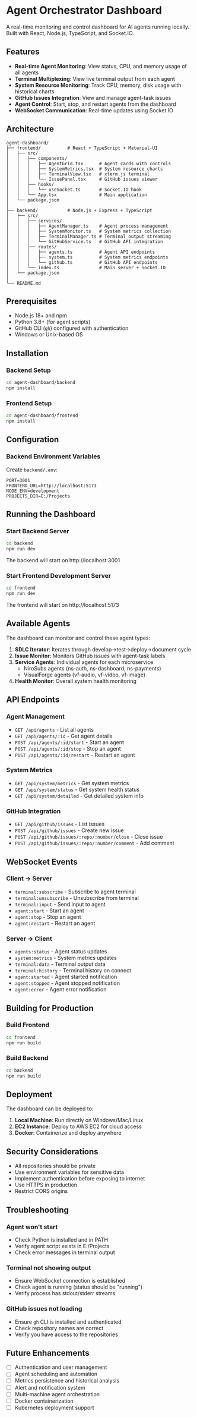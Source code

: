 # Agent Orchestrator Dashboard

A real-time monitoring and control dashboard for AI agents running locally. Built with React, Node.js, TypeScript, and Socket.IO.

## Features

- **Real-time Agent Monitoring**: View status, CPU, and memory usage of all agents
- **Terminal Multiplexing**: View live terminal output from each agent
- **System Resource Monitoring**: Track CPU, memory, disk usage with historical charts
- **GitHub Issues Integration**: View and manage agent-task issues
- **Agent Control**: Start, stop, and restart agents from the dashboard
- **WebSocket Communication**: Real-time updates using Socket.IO

## Architecture

```
agent-dashboard/
├── frontend/          # React + TypeScript + Material-UI
│   ├── src/
│   │   ├── components/
│   │   │   ├── AgentGrid.tsx      # Agent cards with controls
│   │   │   ├── SystemMetrics.tsx  # System resource charts
│   │   │   ├── TerminalView.tsx   # xterm.js terminal
│   │   │   └── IssuePanel.tsx     # GitHub issues viewer
│   │   ├── hooks/
│   │   │   └── useSocket.ts       # Socket.IO hook
│   │   └── App.tsx                # Main application
│   └── package.json
│
├── backend/           # Node.js + Express + TypeScript
│   ├── src/
│   │   ├── services/
│   │   │   ├── AgentManager.ts    # Agent process management
│   │   │   ├── SystemMonitor.ts   # System metrics collection
│   │   │   ├── TerminalManager.ts # Terminal output streaming
│   │   │   └── GitHubService.ts   # GitHub API integration
│   │   ├── routes/
│   │   │   ├── agents.ts          # Agent API endpoints
│   │   │   ├── system.ts          # System metrics endpoints
│   │   │   └── github.ts          # GitHub API endpoints
│   │   └── index.ts               # Main server + Socket.IO
│   └── package.json
│
└── README.md
```

## Prerequisites

- Node.js 18+ and npm
- Python 3.8+ (for agent scripts)
- GitHub CLI (`gh`) configured with authentication
- Windows or Unix-based OS

## Installation

### Backend Setup

```bash
cd agent-dashboard/backend
npm install
```

### Frontend Setup

```bash
cd agent-dashboard/frontend
npm install
```

## Configuration

### Backend Environment Variables

Create `backend/.env`:

```env
PORT=3001
FRONTEND_URL=http://localhost:5173
NODE_ENV=development
PROJECTS_DIR=E:/Projects
```

## Running the Dashboard

### Start Backend Server

```bash
cd backend
npm run dev
```

The backend will start on http://localhost:3001

### Start Frontend Development Server

```bash
cd frontend
npm run dev
```

The frontend will start on http://localhost:5173

## Available Agents

The dashboard can monitor and control these agent types:

1. **SDLC Iterator**: Iterates through develop→test→deploy→document cycle
2. **Issue Monitor**: Monitors GitHub issues with agent-task labels
3. **Service Agents**: Individual agents for each microservice
   - NiroSubs agents (ns-auth, ns-dashboard, ns-payments)
   - VisualForge agents (vf-audio, vf-video, vf-image)
4. **Health Monitor**: Overall system health monitoring

## API Endpoints

### Agent Management
- `GET /api/agents` - List all agents
- `GET /api/agents/:id` - Get agent details
- `POST /api/agents/:id/start` - Start an agent
- `POST /api/agents/:id/stop` - Stop an agent
- `POST /api/agents/:id/restart` - Restart an agent

### System Metrics
- `GET /api/system/metrics` - Get system metrics
- `GET /api/system/status` - Get system health status
- `GET /api/system/detailed` - Get detailed system info

### GitHub Integration
- `GET /api/github/issues` - List issues
- `POST /api/github/issues` - Create new issue
- `POST /api/github/issues/:repo/:number/close` - Close issue
- `POST /api/github/issues/:repo/:number/comment` - Add comment

## WebSocket Events

### Client → Server
- `terminal:subscribe` - Subscribe to agent terminal
- `terminal:unsubscribe` - Unsubscribe from terminal
- `terminal:input` - Send input to agent
- `agent:start` - Start an agent
- `agent:stop` - Stop an agent
- `agent:restart` - Restart an agent

### Server → Client
- `agents:status` - Agent status updates
- `system:metrics` - System metrics updates
- `terminal:data` - Terminal output data
- `terminal:history` - Terminal history on connect
- `agent:started` - Agent started notification
- `agent:stopped` - Agent stopped notification
- `agent:error` - Agent error notification

## Building for Production

### Build Frontend

```bash
cd frontend
npm run build
```

### Build Backend

```bash
cd backend
npm run build
```

## Deployment

The dashboard can be deployed to:

1. **Local Machine**: Run directly on Windows/Mac/Linux
2. **EC2 Instance**: Deploy to AWS EC2 for cloud access
3. **Docker**: Containerize and deploy anywhere

## Security Considerations

- All repositories should be private
- Use environment variables for sensitive data
- Implement authentication before exposing to internet
- Use HTTPS in production
- Restrict CORS origins

## Troubleshooting

### Agent won't start
- Check Python is installed and in PATH
- Verify agent script exists in E:/Projects
- Check error messages in terminal output

### Terminal not showing output
- Ensure WebSocket connection is established
- Check agent is running (status should be "running")
- Verify process has stdout/stderr streams

### GitHub issues not loading
- Ensure `gh` CLI is installed and authenticated
- Check repository names are correct
- Verify you have access to the repositories

## Future Enhancements

- [ ] Authentication and user management
- [ ] Agent scheduling and automation
- [ ] Metrics persistence and historical analysis
- [ ] Alert and notification system
- [ ] Multi-machine agent orchestration
- [ ] Docker containerization
- [ ] Kubernetes deployment support